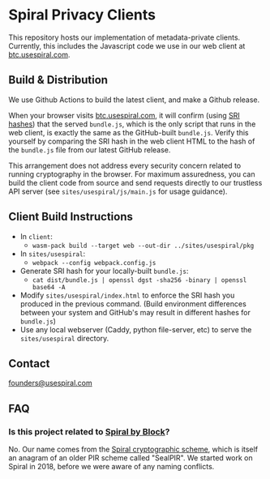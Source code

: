 # Spiral Privacy Clients

This repository hosts our implementation of metadata-private clients.
Currently, this includes the Javascript code we use in our web client at [btc.usespiral.com](https://btc.usespiral.com).

## Build & Distribution
We use Github Actions to build the latest client, and make a Github release.

When your browser visits [btc.usespiral.com](https://btc.usespiral.com), it will confirm (using [SRI hashes](https://developer.mozilla.org/en-US/docs/Web/Security/Subresource_Integrity)) that the served `bundle.js`, which is the only script that runs in the web client, is exactly the same as the GitHub-built `bundle.js`. Verify this yourself by comparing the SRI hash in the web client HTML to the hash of the `bundle.js` file from our latest GitHub release.

This arrangement does not address every security concern related to running cryptography in the browser. For maximum assuredness, you can build the client code from source and send requests directly to our trustless API server (see `sites/usespiral/js/main.js` for usage guidance).

## Client Build Instructions
- In `client`:
    - `wasm-pack build --target web --out-dir ../sites/usespiral/pkg`
- In `sites/usespiral`:
    - `webpack --config webpack.config.js`
- Generate SRI hash for your locally-built `bundle.js`:
    - `cat dist/bundle.js | openssl dgst -sha256 -binary | openssl base64 -A`
- Modify `sites/usespiral/index.html` to enforce the SRI hash you produced in the previous command. (Build environment differences between your system and GitHub's may result in different hashes for `bundle.js`)
- Use any local webserver (Caddy, python file-server, etc) to serve the `sites/usespiral` directory.

## Contact
founders@usespiral.com

## FAQ

### Is this project related to [Spiral by Block](spiral.xyz)?
No. Our name comes from the [Spiral cryptographic scheme](https://eprint.iacr.org/2022/368), which is itself an anagram of an older PIR scheme called "SealPIR".
We started work on Spiral in 2018, before we were aware of any naming conflicts.
